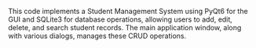 This code implements a Student Management System using PyQt6 for the GUI and SQLite3 for database operations, allowing users to add, edit, delete, and search student records. The main application window, along with various dialogs, manages these CRUD operations.
